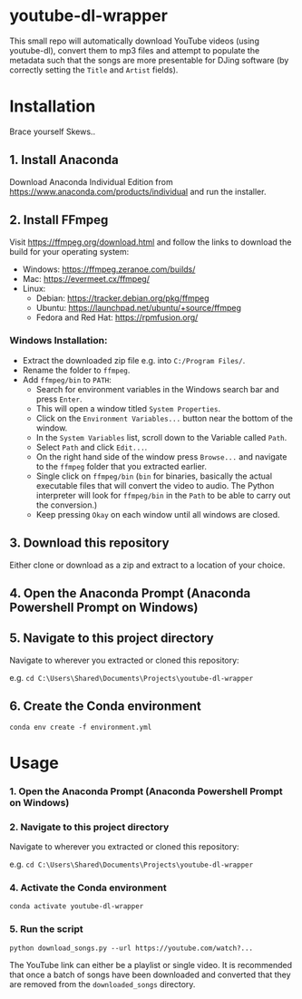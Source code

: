 # youtube-dl-wrapper

This small repo will automatically download YouTube videos (using youtube-dl), convert them to mp3 files and attempt to populate the metadata such that the songs are more presentable for DJing software (by correctly setting the `Title` and `Artist` fields).

# Installation

Brace yourself Skews..

## 1. Install Anaconda

Download Anaconda Individual Edition from https://www.anaconda.com/products/individual and run the installer.

## 2. Install FFmpeg

Visit https://ffmpeg.org/download.html and follow the links to download the build for your operating system:
- Windows: https://ffmpeg.zeranoe.com/builds/
- Mac: https://evermeet.cx/ffmpeg/
- Linux:
    - Debian: https://tracker.debian.org/pkg/ffmpeg
    - Ubuntu: https://launchpad.net/ubuntu/+source/ffmpeg
    - Fedora and Red Hat: https://rpmfusion.org/

### Windows Installation:

- Extract the downloaded zip file e.g. into `C:/Program Files/`.
- Rename the folder to `ffmpeg`.
- Add `ffmpeg/bin` to `PATH`:
    - Search for environment variables in the Windows search bar and press `Enter`.
    - This will open a window titled `System Properties`.
    - Click on the `Environment Variables...` button near the bottom of the window.
    - In the `System Variables` list, scroll down to the Variable called `Path`.
    - Select `Path` and click `Edit...`.
    - On the right hand side of the window press `Browse...` and navigate to the `ffmpeg` folder that you extracted earlier.
    - Single click on `ffmpeg/bin` (`bin` for binaries, basically the actual executable files that will convert the video to audio. The Python interpreter will look for `ffmpeg/bin` in the `Path` to be able to carry out the conversion.)
    - Keep pressing `Okay` on each window until all windows are closed.

## 3. Download this repository

Either clone or download as a zip and extract to a location of your choice.

## 4. Open the Anaconda Prompt (Anaconda Powershell Prompt on Windows)

## 5. Navigate to this project directory

Navigate to wherever you extracted or cloned this repository:

e.g. `cd C:\Users\Shared\Documents\Projects\youtube-dl-wrapper`

## 6. Create the Conda environment

`conda env create -f environment.yml`

# Usage

### 1. Open the Anaconda Prompt (Anaconda Powershell Prompt on Windows)

### 2. Navigate to this project directory

Navigate to wherever you extracted or cloned this repository:

e.g. `cd C:\Users\Shared\Documents\Projects\youtube-dl-wrapper`

### 4. Activate the Conda environment

`conda activate youtube-dl-wrapper`

### 5. Run the script

`python download_songs.py --url https://youtube.com/watch?...`

The YouTube link can either be a playlist or single video.
It is recommended that once a batch of songs have been downloaded and converted that they are removed from the `downloaded_songs` directory.